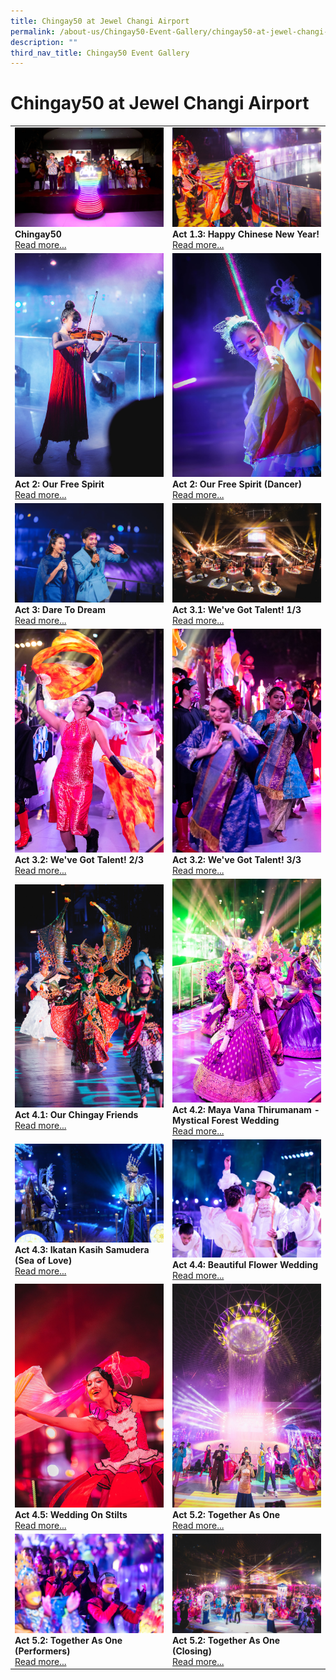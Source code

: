 ```yaml
---
title: Chingay50 at Jewel Changi Airport
permalink: /about-us/Chingay50-Event-Gallery/chingay50-at-jewel-changi-airport
description: ""
third_nav_title: Chingay50 Event Gallery
---
```

# Chingay50 at Jewel Changi Airport
<table width="100%" border="0">
<tr>
    <td width="50%" style="border:0px;">
        <img src="/images/Event%20Gallery/Chingay50%20at%20Jewel/Act%201%20to%202%20President%20Halimah%20Yacob%20light%20up%20the%20stage-01.jpg" alt="Chingay50" style="width:370px;height:auto;" />
        <br />
        <b>Chingay50</b>
        <br/>
        <a href="/event-gallery/Chingay50-at-Jewel/chingay50">Read more...</a>
    </td>
    <td width="50%" style="border:0px;">
        <img src="/images/Event%20Gallery/Chingay50%20at%20Jewel/Act%20Dragon%20Dance-01.jpg" alt="Act 1.3: Happy Chinese New Year!" style="width:370px;height:auto;" />
        <br />
        <b>Act 1.3: Happy Chinese New Year!</b>
        <br/>
        <a href="/event-gallery/Chingay50-at-Jewel/act-1-3-happy-chinese-new-year">Read more...</a>
    </td>
</tr>
    
<tr>
    <td width="50%" style="border:0px;">
        <img src="/images/Event%20Gallery/Chingay50%20at%20Jewel/Act%202%20Chloe%20Chua-01.jpg" alt="Act 2: Our Free Spirit" style="width:370px;height:auto;" />
        <br />
        <b>Act 2: Our Free Spirit</b>
        <br/>
        <a href="/event-gallery/Chingay50-at-Jewel/act-2-our-free-spirit">Read more...</a>
    </td>
    <td width="50%" style="border:0px;">
        <img src="/images/Event%20Gallery/Chingay50%20at%20Jewel/Act%202%20DANSTUDIO%20Butterfly%20girls-01.jpg" alt="Act 2: Our Free Spirit (Dancer)" style="width:370px;height:auto;" />
        <br />
        <b>Act 2: Our Free Spirit (Dancer)</b>
        <br/>
        <a href="/event-gallery/Chingay50-at-Jewel/our-free-spirit-dancer">Read more...</a>
    </td>
</tr>
    
<tr>
    <td width="50%" style="border:0px;"><img src="/images/Event%20Gallery/Chingay50%20at%20Jewel/Act%203%201%20Emcees%20checkin%20in%20on%20CC%20watchparties-01.jpg" alt="Act 3: Dare To Dream" style="width:370px;height:auto;" />
        <br />
        <b>Act 3: Dare To Dream</b>
        <br/>
        <a href="/event-gallery/Chingay50-at-Jewel/act-3-dare-to-dream">Read more...</a>
    </td>
    <td width="50%" style="border:0px;">
        <img src="/images/Event%20Gallery/Chingay50%20at%20Jewel/Act%203%201%20Sokka%20Gakkai-01.jpg" alt="Act 3.1: We've Got Talent! 1/3" style="width:370px;height:auto;" />
        <br />
        <b>Act 3.1: We've Got Talent! 1/3</b>
        <br/>
        <a href="/event-gallery/Chingay50-at-Jewel/act-3-1-we-ve-got-talent">Read more...</a>
    </td>
</tr>
    
<tr>
    <td width="50%" style="border:0px;">
        <img src="/images/Event%20Gallery/Chingay50%20at%20Jewel/Act%204%201%20international%20friends1-01.jpg" alt="Act 3.2: We've Got Talent! 2/3" style="width:370px;height:auto;" />
        <br />
        <b>Act 3.2: We've Got Talent! 2/3</b>
        <br/>
        <a href="/event-gallery/Chingay50-at-Jewel/act-3-2-we-ve-got-talent-1-3">Read more...</a>
    </td>
    <td width="50%" style="border:0px;">
        <img src="/images/Event%20Gallery/Chingay50%20at%20Jewel/Act%204%201%20international%20friends2-01.jpg" alt="Act 3.2: We've Got Talent! 3/3" style="width:370px;height:auto;" />
        <br />
        <b>Act 3.2: We've Got Talent! 3/3</b>
        <br/>
        <a href="/event-gallery/Chingay50-at-Jewel/act-3-2-we-ve-got-talent-2-3">Read more...</a>
    </td>
</tr>
    
<tr>
    <td width="50%" style="border:0px;">
        <img src="/images/Event%20Gallery/Chingay50%20at%20Jewel/Act%204%201%20Our%20Chingay%20Friends.jpg" alt="Act 4.1: Our Chingay Friends" style="width:370px;height:auto;" />
        <br />
        <b>Act 4.1: Our Chingay Friends</b>
        <br/>
        <a href="/event-gallery/Chingay50-at-Jewel/act-4-1-our-chingay-friends">Read more...</a>
    </td>
    <td width="50%" style="border:0px;">
        <img src="/images/Event%20Gallery/Chingay50%20at%20Jewel/Act%204%202%20Indian%20Wedding-01.jpg" alt="Act 4.2: Maya Vana Thirumanam - Mystical Forest Wedding" style="width:370px;height:auto;" />
        <br />
        <b>Act 4.2: Maya Vana Thirumanam - Mystical Forest Wedding</b>
        <br/>
        <a href="/event-gallery/Chingay50-at-Jewel/act-4-2-maya-vana-thirumanam-mystical-forest-wedding">Read more...</a>
    </td>
</tr>
    
<tr>
    <td width="50%" style="border:0px;">
        <img src="/images/Event%20Gallery/Chingay50%20at%20Jewel/Act%204%203%20Malay%20wedding-01.jpg" alt="Act 4.3: Ikatan Kasih Samudera (Sea of Love)" style="width:370px;height:auto;" />
        <br />
        <b>Act 4.3: Ikatan Kasih Samudera (Sea of Love)</b>
        <br/>
        <a href="/event-gallery/Chingay50-at-Jewel/act-4-3-ikatan-kasih-samudera-sea-of-love">Read more...</a>
    </td>
    <td width="50%" style="border:0px;"><img src="/images/Event%20Gallery/Chingay50%20at%20Jewel/Act%204%204%20Eurasian-01.jpg" alt="Act 4.4: Beautiful Flower Wedding" style="width:370px;height:auto;" />
        <br />
        <b>Act 4.4: Beautiful Flower Wedding</b>
        <br/>
        <a href="/event-gallery/Chingay50-at-Jewel/act-4-4-beautiful-flower-wedding">Read more...</a>
    </td>
</tr>
    
<tr>
    <td width="50%" style="border:0px;">
        <img src="/images/Event%20Gallery/Chingay50%20at%20Jewel/Act%204%205%20Chinese%20Wedding-01.jpg" alt="Act 4.5: Wedding On Stilts" style="width:370px;height:auto;" />
        <br />
        <b>Act 4.5: Wedding On Stilts</b>
        <br/>
        <a href="/event-gallery/Chingay50-at-Jewel/act-4-5-wedding-on-stilts">Read more...</a>
    </td>
    <td width="50%" style="border:0px;">
        <img src="/images/Event%20Gallery/Chingay50%20at%20Jewel/Act%205%202%20Finale%20potrait-01.jpg" alt="Act 5.2: Together As One" style="width:370px;height:auto;" />
        <br />
        <b>Act 5.2: Together As One</b>
        <br/>
        <a href="/event-gallery/Chingay50-at-Jewel/act-5-2-together-as-0ne">Read more...</a>
    </td>
    
<tr>
    <td width="50%" style="border:0px;">
        <img src="/images/Event%20Gallery/Chingay50%20at%20Jewel/Act%205%202%20Finale-01.jpg" alt="Act 5.2: Together As One (Performers)" style="width:370px;height:auto;" />
        <br />
        <b>Act 5.2: Together As One (Performers)</b>
        <br/>
        <a href="/event-gallery/Chingay50-at-Jewel/act-5-2-together-as-one-performers">Read more...</a>
    </td>
    <td width="50%" style="border:0px;">
        <img src="/images/Event%20Gallery/Chingay50%20at%20Jewel/Act%205%202%20Wide%20angle%20Finale-01.jpg" alt="Act 5.2: Together As One (Closing)" style="width:370px;height:auto;" />
        <br />
        <b>Act 5.2: Together As One (Closing)</b>
        <br/>
        <a href="/event-gallery/Chingay50-at-Jewel/together-as-one">Read more...</a>
    </td>
</tr>
</table>


